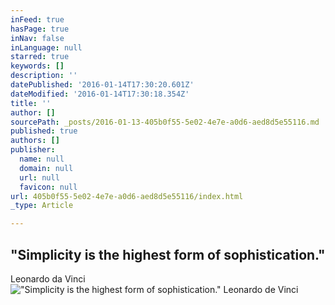 ```yaml
---
inFeed: true
hasPage: true
inNav: false
inLanguage: null
starred: true
keywords: []
description: ''
datePublished: '2016-01-14T17:30:20.601Z'
dateModified: '2016-01-14T17:30:18.354Z'
title: ''
author: []
sourcePath: _posts/2016-01-13-405b0f55-5e02-4e7e-a0d6-aed8d5e55116.md
published: true
authors: []
publisher:
  name: null
  domain: null
  url: null
  favicon: null
url: 405b0f55-5e02-4e7e-a0d6-aed8d5e55116/index.html
_type: Article

---
```

## "Simplicity is the highest form of sophistication."  
Leonardo da Vinci
!["Simplicity is the highest form of sophistication." Leonardo de Vinci](https://s3-us-west-2.amazonaws.com/the-grid-img/p/34bbcb239661cd61de4af39c46625baf5a0967a6.jpg)